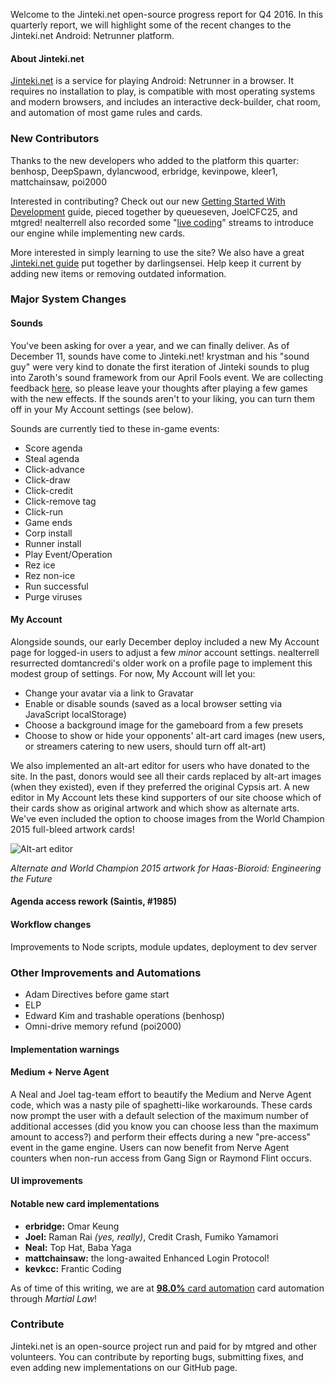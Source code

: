 Welcome to the Jinteki.net open-source progress report for Q4 2016. In this quarterly report, we will highlight some of the recent changes to the Jinteki.net Android: Netrunner platform.

#### About Jinteki.net

[Jinteki.net](http://www.jinteki.net) is a service for playing Android: Netrunner in a browser. It requires no installation to play, is compatible with most operating systems and modern browsers, and includes an interactive deck-builder, chat room, and automation of most game rules and cards.

### New Contributors
Thanks to the new developers who added to the platform this quarter: benhosp, DeepSpawn, dylancwood, erbridge, kevinpowe, kleer1, mattchainsaw, poi2000

Interested in contributing? Check out our new [Getting Started With Development](https://github.com/mtgred/netrunner/wiki/Getting-Started-with-Development) guide, pieced together by queueseven, JoelCFC25, and mtgred! nealterrell also recorded some "[live coding](https://www.livecoding.tv/video/jintekinet-intro-tenma-line-12/)" streams to introduce our engine while implementing new cards.

More interested in simply learning to use the site? We also have a great [Jinteki.net guide](https://github.com/mtgred/netrunner/wiki/Jinteki.net-Guide) put together by darlingsensei. Help keep it current by adding new items or removing outdated information.

### Major System Changes

#### Sounds

You've been asking for over a year, and we can finally deliver. As of December 11, sounds have come to Jinteki.net! krystman and his "sound guy" were very kind to donate the first iteration of Jinteki sounds to plug into Zaroth's sound framework from our April Fools event.  We are collecting feedback [here](https://github.com/mtgred/netrunner/issues/968), so please leave your thoughts after playing a few games with the new effects. If the sounds aren't to your liking, you can turn them off in your My Account settings (see below).

Sounds are currently tied to these in-game events:

* Score agenda
* Steal agenda
* Click-advance
* Click-draw
* Click-credit
* Click-remove tag
* Click-run
* Game ends
* Corp install
* Runner install
* Play Event/Operation
* Rez ice
* Rez non-ice
* Run successful
* Purge viruses

#### My Account

Alongside sounds, our early December deploy included a new My Account page for logged-in users to adjust a few _minor_ account settings. nealterrell resurrected domtancredi's older work on a profile page to implement this modest group of settings. For now, My Account will let you:

* Change your avatar via a link to Gravatar
* Enable or disable sounds (saved as a local browser setting via JavaScript localStorage)
* Choose a background image for the gameboard from a few presets
* Choose to show or hide your opponents' alt-art card images (new users, or streamers catering to new users, should turn off alt-art)

We also implemented an alt-art editor for users who have donated to the site. In the past, donors would see all their cards replaced by alt-art images (when they existed), even if they preferred the original Cypsis art. A new editor in My Account lets these kind supporters of our site choose which of their cards show as original artwork and which show as alternate arts. We've even included the option to choose images from the World Champion 2015 full-bleed artwork cards!

![Alt-art editor](https://cloud.githubusercontent.com/assets/10083341/21082515/c888c5aa-bf91-11e6-981c-ade400649784.png)

_Alternate and World Champion 2015 artwork for Haas-Bioroid: Engineering the Future_

#### Agenda access rework (Saintis, #1985)

#### Workflow changes

Improvements to Node scripts, module updates, deployment to dev server

### Other Improvements and Automations

* Adam Directives before game start
* ELP
* Edward Kim and trashable operations (benhosp)
* Omni-drive memory refund (poi2000)

#### Implementation warnings

#### Medium + Nerve Agent
A Neal and Joel tag-team effort to beautify the Medium and Nerve Agent code, which was a nasty pile of spaghetti-like workarounds. These cards now prompt the user with a default selection of the maximum number of additional accesses (did you know you can choose less than the maximum amount to access?) and perform their effects during a new "pre-access" event in the game engine. Users can now benefit from Nerve Agent counters when non-run access from Gang Sign or Raymond Flint occurs.

#### UI improvements



#### Notable new card implementations
* **erbridge:** Omar Keung
* **Joel:** Raman Rai _(yes, really)_, Credit Crash, Fumiko Yamamori
* **Neal:** Top Hat, Baba Yaga
* **mattchainsaw:** the long-awaited Enhanced Login Protocol!
* **kevkcc:** Frantic Coding

As of time of this writing, we are at [__98.0%__ card automation](https://docs.google.com/spreadsheets/d/1ICv19cNjSaW9C-DoEEGH3iFt09PBTob4CAutGex0gnE/pubhtml) card automation through _Martial Law_!

### Contribute

Jinteki.net is an open-source project run and paid for by mtgred and other volunteers. You can contribute by reporting bugs, submitting fixes, and even adding new implementations on our GitHub page.
